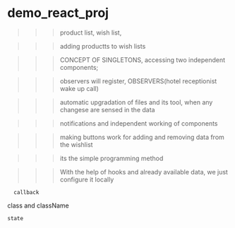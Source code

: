 # demo_react_proj

>>> product list, wish list, 

>>> adding productts to wish lists

>>> CONCEPT OF SINGLETONS, accessing two independent components;
                       

>>> observers will register, OBSERVERS(hotel receptionist wake up call)

>>> automatic upgradation of files and its tool, when any changese are sensed in the data

>>> notifications and independent working of components

>>> making buttons work for adding and removing data from the wishlist

>>> its the simple programming method

>>> With the help of hooks and already available data, we just configure it locally
>>> 

      callback

class and className

>>>

    state 
